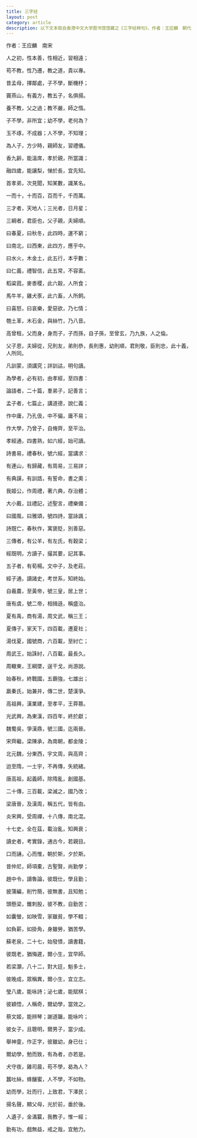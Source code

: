 ```yaml
---
title: 三字经
layout: post
category: article
description: 以下文本取自香港中文大学图书馆馆藏之《三字经释句》，作者：王应麟　朝代：南宋。
---
```

作者：王应麟　南宋
<p>人之初，性本善，性相近，習相遠；</p>
<p>苟不教，性乃遷，教之道，貴以專。</p>
<p>昔孟母，擇鄰處，子不學，斷機杼；</p>
<p>竇燕山，有義方，教五子，名俱揚。</p>
<p>養不教，父之過；教不嚴，師之惰。</p>
<p>子不學，非所宜；幼不學，老何為？</p>
<p>玉不琢，不成器；人不學，不知理；</p>
<p>為人子，方少時，親師友，習禮儀。</p>
<p>香九齡，能溫席，孝於親，所當識；</p>
<p>融四歲，能讓梨，悌於長，宜先知。</p>

<p>首孝弟，次見聞，知某數，識某名。</p>
<p>一而十，十而百，百而千，千而萬。</p>
<p>三才者，天地人；三光者，日月星；</p>
<p>三綱者，君臣也，父子親，夫婦順。</p>
<p>曰春夏，曰秋冬，此四時，運不窮；</p>
<p>曰南北，曰西東，此四方，應乎中。</p>
<p>曰水火，木金土，此五行，本乎數；</p>
<p>曰仁義，禮智信，此五常，不容紊。</p>
<p>稻粱菰，麥黍稷，此六穀，人所食；</p>
<p>馬牛羊，雞犬豕，此六畜，人所飼。</p>
<p>曰喜怒，曰哀樂，愛惡欲，乃七情；</p>
<p>匏土革，木石金，與絲竹，乃八音。</p>
<p>高曾租，父而身，身而子，子而孫，自子孫，至曾玄，乃九族，人之倫。</p>
<p>父子恩，夫婦從，兄則友，弟則恭，長則惠，幼則順，君則敬，臣則忠，此十義，人所同。</p>

<p>凡訓蒙，須講究；詳訓詁，明句讀。</p>
<p>為學者，必有初，由孝經，至四書：</p>
<p>論語者，二十篇，羣弟子，記善言；</p>
<p>孟子者，七篇止，講道德，說仁義；</p>
<p>作中庸，乃孔伋，中不偏，庸不易；</p>
<p>作大學，乃曾子，自脩齊，至平治。</p>

<p>孝經通，四書熟，如六經，始可讀。</p>
<p>詩書易，禮春秋，號六經，當講求：</p>
<p>有連山，有歸藏，有周易，三易詳；</p>
<p>有典謨，有訓誥，有誓命，書之奧；</p>
<p>我姬公，作周禮，著六典，存治體；</p>
<p>大小戴，註禮記，述聖言，禮樂備；</p>
<p>曰國風，曰雅頌，號四詩，當詠諷；</p>
<p>詩既亡，春秋作，寓褒貶，別善惡。</p>
<p>三傳者，有公羊，有左氏，有穀梁；</p>
<p>經既明，方讀子，撮其要，記其事。</p>
<p>五子者，有荀楊。文中子，及老莊。</p>
<p>經子通，讀諸史，考世系，知終始。</p>

<p>自羲農，至黃帝，號三皇，居上世；</p>
<p>唐有虞，號二帝，相揖遜，稱盛治。</p>
<p>夏有禹，商有湯，周文武，稱三王；</p>
<p>夏傳子，家天下，四百載，遷夏社；</p>
<p>湯伐夏，國號商，六百載，至紂亡；</p>
<p>周武王，始誅紂，八百載，最長久。</p>
<p>周轍東，王綱墜，逞干戈，尚游說。</p>
<p>始春秋，終戰國，五霸強，七雄出；</p>
<p>嬴秦氏，始兼并，傳二世，楚漢爭。</p>
<p>高祖興，漢業建，至孝平，王莽篡。</p>
<p>光武興，為東漢，四百年，終於獻；</p>
<p>魏蜀吳，爭漢鼎，號三國，迄兩晉。</p>
<p>宋齊繼，梁陳承，為南朝，都金陵；</p>
<p>北元魏，分東西，宇文周，與高齊；</p>
<p>迨至隋，一土宇，不再傳，失統緒。</p>
<p>唐高祖，起義師，除隋亂，創國基。</p>
<p>二十傳，三百載，梁滅之，國乃改；</p>
<p>梁唐晉，及漢周，稱五代，皆有由。</p>
<p>炎宋興，受周禪，十八傳，南北混。</p>
<p>十七史，全在茲，載治亂，知興衰；</p>
<p>讀史者，考實錄，通古今，若親目。</p>

<p>口而誦，心而惟，朝於斯，夕於斯。</p>
<p>昔仲尼，師項橐，古聖賢，尚勤學；</p>
<p>趙中令，讀魯論，彼既仕，學且勤；</p>
<p>披蒲編，削竹簡，彼無書，且知勉；</p>
<p>頭懸梁，錐刺股，彼不教，自勤苦；</p>
<p>如囊螢，如映雪，家雖貧，學不輟；</p>
<p>如負薪，如掛角，身雖勞，猶苦學。</p>
<p>蘇老泉，二十七，始發憤，讀書籍，</p>
<p>彼既老，猶悔遲，爾小生，宜早師。</p>
<p>若梁灝，八十二，對大廷，魁多士，</p>
<p>彼晚成，眾稱異，爾小生，宜立志。</p>
<p>瑩八歲，能咏詩；泌七歲，能賦棋；</p>
<p>彼穎悟，人稱奇，爾幼學，當效之。</p>
<p>蔡文姬，能辨琴；謝道韞，能咏吟；</p>
<p>彼女子，且聰明，爾男子，當少成。</p>
<p>舉神童，作正字，彼雖幼，身已仕；</p>
<p>爾幼學，勉而致，有為者，亦若是。</p>

<p>犬守夜，雞司晨，苟不學，曷為人？</p>
<p>蠶吐絲，蜂釀蜜，人不學，不如物。</p>
<p>幼而學，壯而行，上致君，下澤民；</p>
<p>揚名聲，顯父母，光於前，垂於後。</p>
<p>人遺子，金滿籯，我教子，惟一經；</p>
<p>勤有功，戲無益，戒之哉，宜勉力。</p>
